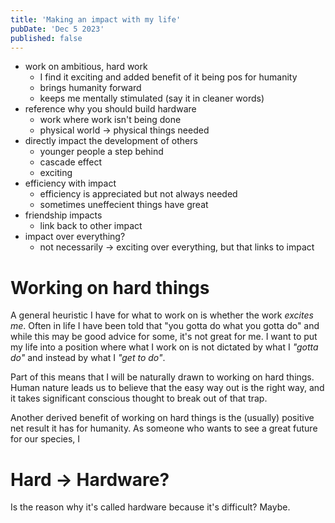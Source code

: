 ```yaml
---
title: 'Making an impact with my life'
pubDate: 'Dec 5 2023'
published: false
---
```


- work on ambitious, hard work
  - I find it exciting and added benefit of it being pos for humanity
  - brings humanity forward
  - keeps me mentally stimulated (say it in cleaner words)
- reference why you should build hardware
  - work where work isn't being done
  - physical world -> physical things needed
- directly impact the development of others
  - younger people a step behind
  - cascade effect
  - exciting
- efficiency with impact
  - efficiency is appreciated but not always needed
  - sometimes uneffecient things have great
- friendship impacts
  - link back to other impact
- impact over everything?
  - not necessarily -> exciting over everything, but that links to impact

# Working on hard things

A general heuristic I have for what to work on is whether the work _excites me_. Often in life I have been told that "you gotta do what you gotta do" and while this may be good advice for some, it's not great for me. I want to put my life into a position where what I work on is not dictated by what I _"gotta do"_ and instead by what I _"get to do"_.

Part of this means that I will be naturally drawn to working on hard things. Human nature leads us to believe that the easy way out is the right way, and it takes significant conscious thought to break out of that trap.

Another derived benefit of working on hard things is the (usually) positive net result it has for humanity. As someone who wants to see a great future for our species, I

# Hard → Hardware?

Is the reason why it's called hardware because it's difficult? Maybe.
